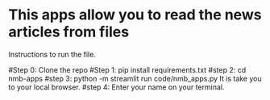 # This apps allow you to read the news articles from files

Instructions to run the file.

#Step 0: Clone the repo
#Step 1: pip install requirements.txt
#step 2: cd nmb-apps
#step 3: python -m streamlit run code/nmb_apps.py 
    It is take you to your local browser.
#step 4: Enter your name on your terminal.